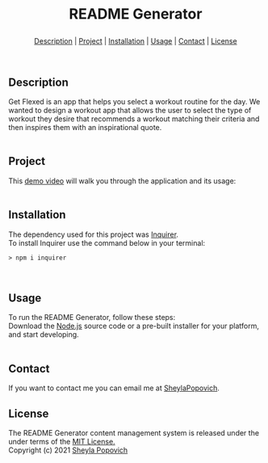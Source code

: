 # <p align="center"> README Generator </p>

<p align="center">
<a href="#description">Description</a> |
<a href="#project">Project</a> |
<a href="#installation">Installation</a> |
<a href="#usage">Usage</a> |
<a href="#contact">Contact</a> |
<a href="#license">License</a>
</p>
<br>

## **Description**
Get Flexed is an app that helps you select a workout routine for the day. We wanted to design a workout app that allows the user to select the type of workout they desire that recommends a workout matching their criteria and then inspires them with an inspirational quote.
<br>
<br>

## **Project** 
This [demo video](https://github.com/SheylaPopovich/README-generator/blob/main/utils/assets/README-generator-demo.gif) will walk you through the application and its usage:
<br>
<br>

## **Installation** 
The dependency used for this project was [Inquirer](https://www.npmjs.com/package/inquirer). <br>
To install Inquirer use the command below in your terminal:
```
> npm i inquirer
```
<br>

## **Usage**
To run the README Generator, follow these steps: <br>
Download the [Node.js](https://nodejs.org/en/download/) source code or a pre-built installer for your platform, and start developing.
<br>
<br>

## Contact
If you want to contact me you can email me at [SheylaPopovich](mailto:sheylapopovich@gmail.com).


## **License**
The README Generator content management system is released under the under terms of the [MIT License.](https://github.com/SheylaPopovich/README-generator/blob/main/LICENSE)
<br>Copyright (c) 2021 [Sheyla Popovich](https://github.com/SheylaPopovich)
<br>

